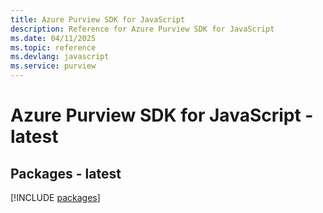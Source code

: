 ```yaml
---
title: Azure Purview SDK for JavaScript
description: Reference for Azure Purview SDK for JavaScript
ms.date: 04/11/2025
ms.topic: reference
ms.devlang: javascript
ms.service: purview
---
```

# Azure Purview SDK for JavaScript - latest
## Packages - latest
[!INCLUDE [packages](purview-index.md)]